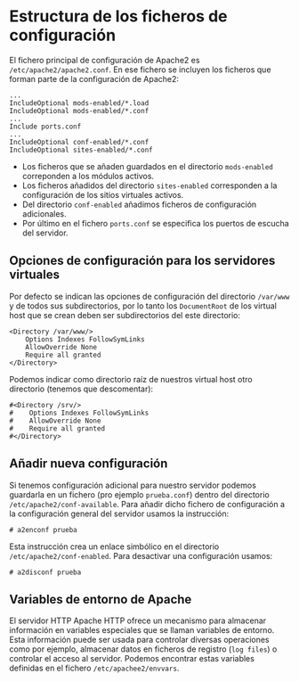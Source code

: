# Estructura de los ficheros de configuración

El fichero principal de configuración de Apache2 es `/etc/apache2/apache2.conf`. En ese fichero se incluyen los ficheros que forman parte de la configuración de Apache2:

	...
	IncludeOptional mods-enabled/*.load
	IncludeOptional mods-enabled/*.conf
	...
	Include ports.conf
	...
	IncludeOptional conf-enabled/*.conf
	IncludeOptional sites-enabled/*.conf

* Los ficheros que se añaden guardados en el directorio `mods-enabled` correponden a los módulos activos.
* Los ficheros añadidos del directorio `sites-enabled` corresponden a la configuración de los sitios virtuales activos.
* Del directorio `conf-enabled` añadimos ficheros de configuración adicionales.
* Por último en el fichero `ports.conf` se especifica los puertos de escucha del servidor.

## Opciones de configuración para los servidores virtuales

Por defecto se indican las opciones de configuración del directorio `/var/www` y de todos sus subdirectorios, por lo tanto los `DocumentRoot` de los virtual host que se crean deben ser subdirectorios del este directorio:

	<Directory /var/www/>
	    Options Indexes FollowSymLinks
	    AllowOverride None
	    Require all granted
	</Directory>

Podemos indicar como directorio raíz de nuestros virtual host otro directorio (tenemos que descomentar):

	#<Directory /srv/>
	#    Options Indexes FollowSymLinks
	#    AllowOverride None
	#    Require all granted
	#</Directory>

## Añadir nueva configuración

Si tenemos configuración adicional para nuestro servidor podemos guardarla en un fichero (pro ejemplo `prueba.conf`) dentro del directorio `/etc/apache2/conf-available`. Para añadir dicho fichero de configuración a la configuración general del servidor usamos la instrucción:

	# a2enconf prueba

Esta instrucción crea un enlace simbólico en el directorio `/etc/apache2/conf-enabled`. Para desactivar una configuración usamos:

	# a2disconf prueba 

## Variables de entorno de Apache

El servidor HTTP Apache HTTP ofrece un mecanismo para almacenar información en variables especiales que se llaman variables de entorno. Esta información puede ser usada para controlar diversas operaciones como por ejemplo, almacenar datos en ficheros de registro (`log files`) o controlar el acceso al servidor. Podemos encontrar estas variables definidas en el fichero `/etc/apachee2/envvars`.